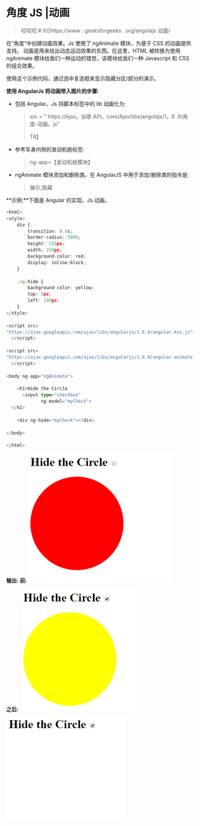# 角度 JS |动画

> 哎哎哎:# t0]https://www . geeksforgeeks . org/angolajs 动画/

在“角度”中创建动画效果。Js 使用了 ngAnimate 模块，为基于 CSS 的动画提供支持。
动画是用来给出动态运动效果的东西。在这里，HTML 被转换为使用 ngAnimate 模块给我们一种运动的错觉，该模块给我们一种 Javascript 和 CSS 的组合效果。

使用这个示例代码，通过选中复选框来显示隐藏分区/部分的演示。

**使用 AngularJs 将动画带入图片的步骤:**

*   包括 Angular。Js 将脚本标签中的 lib 动画化为:

    > src = " https://Ajax。谷歌 API。com/Ajax/libs/angolajs/1。6 .9/角度-动画。js”
    > 
    > T4】

*   参考车身内侧的发动机舱标签:

    > ng-app=【发动机舱模块】

*   ngAnimate 模块添加和删除类。在 AngularJS 中用于添加/删除类的指令是:

    > 展示,隐藏

**示例:**下面是 Angular 的实现。Js 动画。

```ts
<html>
<style>
    div {
        transition: 0.6s;
        border-radius: 500%;
        height: 250px;
        width: 250px;
        background-color: red;
        display: inline-block;
    }

    .ng-hide {
        background-color: yellow;
        top: 5px;
        left: 100px;
    }
</style>

<script src=
"https://ajax.googleapis.com/ajax/libs/angularjs/1.6.9/angular.min.js">
  </script>

<script src=
"https://ajax.googleapis.com/ajax/libs/angularjs/1.6.9/angular-animate.js">
  </script>

<body ng-app="ngAnimate">

    <h1>Hide the Circle 
      <input type="checkbox" 
             ng-model="myCheck">
  </h1>

    <div ng-hide="myCheck"></div>

</body>

</html>
```

**输出:**
**前:**
![](img/90b5a2852196714cfcfc2e9ea9c124c6.png)

**之后:**
![](img/af684dd481fc4aaec0cb37a199bf296d.png)

![](img/1709015e6d8eab3f99e01c6bb93412f5.png)